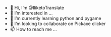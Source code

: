 - 👋 Hi, I’m @IliketoTranslate
- 👀 I’m interested in ...
- 🌱 I’m currently learning python and pygame
- 💞️ I’m looking to collaborate on Pickaxe clicker
- 📫 How to reach me ...

<!---
IliketoTranslate/IliketoTranslate is a ✨ special ✨ repository because its `README.md` (this file) appears on your GitHub profile.
You can click the Preview link to take a look at your changes.
--->

